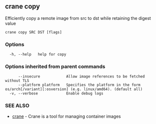 ## crane copy

Efficiently copy a remote image from src to dst while retaining the digest value

```
crane copy SRC DST [flags]
```

### Options

```
  -h, --help   help for copy
```

### Options inherited from parent commands

```
      --insecure            Allow image references to be fetched without TLS
      --platform platform   Specifies the platform in the form os/arch[/variant][:osversion] (e.g. linux/amd64). (default all)
  -v, --verbose             Enable debug logs
```

### SEE ALSO

* [crane](crane.md)	 - Crane is a tool for managing container images

